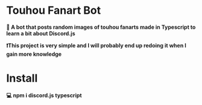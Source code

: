 # Touhou Fanart Bot

**📜 A bot that posts random images of touhou fanarts made in Typescript to learn a bit about Discord.js**

**❗This project is very simple and I will probably end up redoing it when I gain more knowledge**

# Install

**💻 npm i discord.js typescript**
